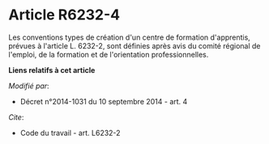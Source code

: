 # Article R6232-4

Les conventions types de création d'un centre de formation d'apprentis, prévues à l'article L. 6232-2, sont définies après
avis du comité régional de l'emploi, de la formation et de l'orientation professionnelles.

**Liens relatifs à cet article**

_Modifié par_:

  - Décret n°2014-1031 du 10 septembre 2014 - art. 4

_Cite_:

  - Code du travail - art. L6232-2
